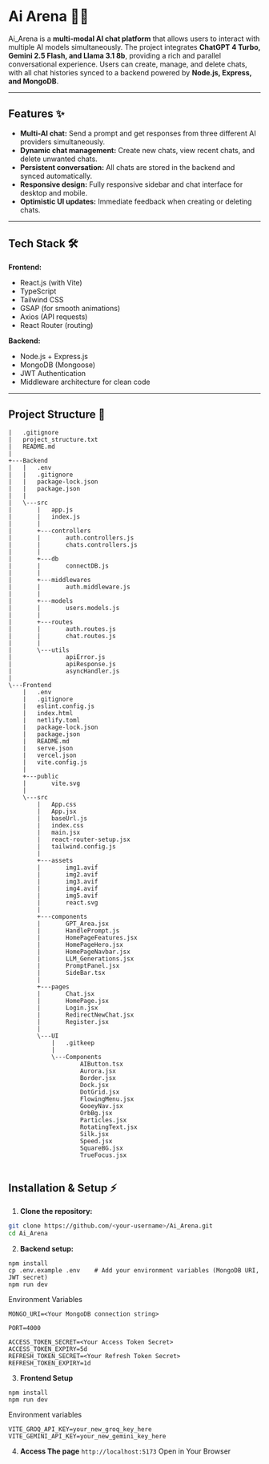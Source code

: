 # Ai Arena 🧠💬

Ai_Arena is a **multi-modal AI chat platform** that allows users to interact with multiple AI models simultaneously. The project integrates **ChatGPT 4 Turbo, Gemini 2.5 Flash, and Llama 3.1 8b**, providing a rich and parallel conversational experience. Users can create, manage, and delete chats, with all chat histories synced to a backend powered by **Node.js, Express, and MongoDB**.

---

## Features ✨

- **Multi-AI chat:** Send a prompt and get responses from three different AI providers simultaneously.
- **Dynamic chat management:** Create new chats, view recent chats, and delete unwanted chats.
- **Persistent conversation:** All chats are stored in the backend and synced automatically.
- **Responsive design:** Fully responsive sidebar and chat interface for desktop and mobile.
- **Optimistic UI updates:** Immediate feedback when creating or deleting chats.

---

## Tech Stack 🛠️

**Frontend:**
- React.js (with Vite)
- TypeScript
- Tailwind CSS
- GSAP (for smooth animations)
- Axios (API requests)
- React Router (routing)

**Backend:**
- Node.js + Express.js
- MongoDB (Mongoose)
- JWT Authentication
- Middleware architecture for clean code

---

## Project Structure 📂
```AI_Arena
|   .gitignore
|   project_structure.txt
|   README.md
|   
+---Backend
|   |   .env
|   |   .gitignore
|   |   package-lock.json
|   |   package.json
|   |   
|   \---src
|       |   app.js
|       |   index.js
|       |   
|       +---controllers
|       |       auth.controllers.js
|       |       chats.controllers.js
|       |       
|       +---db
|       |       connectDB.js
|       |       
|       +---middlewares
|       |       auth.middleware.js
|       |       
|       +---models
|       |       users.models.js
|       |       
|       +---routes
|       |       auth.routes.js
|       |       chat.routes.js
|       |       
|       \---utils
|               apiError.js
|               apiResponse.js
|               asyncHandler.js
|               
\---Frontend
    |   .env
    |   .gitignore
    |   eslint.config.js
    |   index.html
    |   netlify.toml
    |   package-lock.json
    |   package.json
    |   README.md
    |   serve.json
    |   vercel.json
    |   vite.config.js
    |   
    +---public
    |       vite.svg
    |       
    \---src
        |   App.css
        |   App.jsx
        |   baseUrl.js
        |   index.css
        |   main.jsx
        |   react-router-setup.jsx
        |   tailwind.config.js
        |   
        +---assets
        |       img1.avif
        |       img2.avif
        |       img3.avif
        |       img4.avif
        |       img5.avif
        |       react.svg
        |       
        +---components
        |       GPT_Area.jsx
        |       HandlePrompt.js
        |       HomePageFeatures.jsx
        |       HomePageHero.jsx
        |       HomePageNavbar.jsx
        |       LLM_Generations.jsx
        |       PromptPanel.jsx
        |       SideBar.tsx
        |       
        +---pages
        |       Chat.jsx
        |       HomePage.jsx
        |       Login.jsx
        |       RedirectNewChat.jsx
        |       Register.jsx
        |       
        \---UI
            |   .gitkeep
            |   
            \---Components
                    AIButton.tsx
                    Aurora.jsx
                    Border.jsx
                    Dock.jsx
                    DotGrid.jsx
                    FlowingMenu.jsx
                    GooeyNav.jsx
                    OrbBg.jsx
                    Particles.jsx
                    RotatingText.jsx
                    Silk.jsx
                    Speed.jsx
                    SquareBG.jsx
                    TrueFocus.jsx
                    
```

## Installation & Setup ⚡

1. **Clone the repository:**
```bash
git clone https://github.com/<your-username>/Ai_Arena.git
cd Ai_Arena
```

2. **Backend setup:**
```cd Backend
npm install
cp .env.example .env    # Add your environment variables (MongoDB URI, JWT secret)
npm run dev
```

Environment Variables
```
MONGO_URI=<Your MongoDB connection string>

PORT=4000

ACCESS_TOKEN_SECRET=<Your Access Token Secret>
ACCESS_TOKEN_EXPIRY=5d
REFRESH_TOKEN_SECRET=<Your Refresh Token Secret>
REFRESH_TOKEN_EXPIRY=1d
```

3. **Frontend Setup**
``` cd ../Frontend
npm install
npm run dev
```
  Environment variables
  ```
VITE_GROQ_API_KEY=your_new_groq_key_here
VITE_GEMINI_API_KEY=your_new_gemini_key_here
```

4. **Access The page**
``` http://localhost:5173 ```
Open in Your Browser

